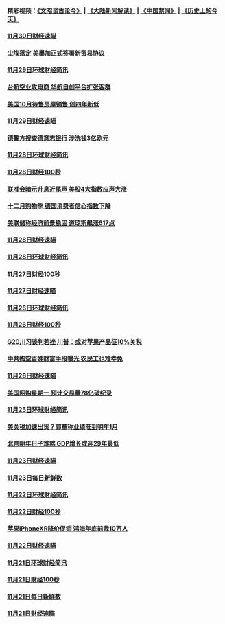 #### 精彩视频：[《文昭谈古论今》](https://github.com/gfw-breaker/wenzhao/blob/master/README.md?t=12010631) | [《大陆新闻解读》](https://github.com/gfw-breaker/ntdtv-comedy/blob/master/README.md?t=12010631) | [《中国禁闻》](https://github.com/gfw-breaker/ntdtv-news/blob/master/README.md?t=12010631) | [《历史上的今天》](https://github.com/gfw-breaker/today-in-history/blob/master/README.md?t=12010631) 

#### [11月30日财经速瞄](../pages/news208/a1401507.md?t=12010631) 

#### [尘埃落定 美墨加正式签署新贸易协议](../pages/news208/a1401468.md?t=12010631) 

#### [11月29日环球财经简讯](../pages/news208/a1401465.md?t=12010631) 

#### [台航空业攻电商 华航自创平台扩张客群](../pages/news208/a1401437.md?t=12010631) 

#### [美国10月待售房屋销售 创四年新低](../pages/news208/a1401370.md?t=12010631) 

#### [11月29日财经速瞄](../pages/news208/a1401361.md?t=12010631) 

#### [德警方搜查德意志银行 涉洗钱3亿欧元](../pages/news208/a1401321.md?t=12010631) 

#### [11月28日环球财经简讯](../pages/news208/a1401308.md?t=12010631) 

#### [11月28日财经100秒](../pages/news208/a1401297.md?t=12010631) 

#### [联准会暗示升息近尾声 美股4大指数应声大涨](../pages/news208/a1401258.md?t=12010631) 

#### [十二月购物季 德国消费者信心指数下降](../pages/news208/a1401166.md?t=12010631) 

#### [美联储称经济前景稳固 道琼斯飙涨617点](../pages/news208/a1401214.md?t=12010631) 

#### [11月28日财经速瞄](../pages/news208/a1401210.md?t=12010631) 

#### [11月28日环球财经简讯](../pages/news208/a1401164.md?t=12010631) 

#### [11月27日财经100秒](../pages/news208/a1401144.md?t=12010631) 

#### [11月27日财经速瞄](../pages/news208/a1401040.md?t=12010631) 

#### [11月26日环球财经简讯](../pages/news208/a1400989.md?t=12010631) 

#### [11月26日财经100秒](../pages/news208/a1400971.md?t=12010631) 

#### [G20川习谈判若挫 川普：或对苹果产品征10%关税](../pages/news208/a1400956.md?t=12010631) 

#### [中共掏空百姓财富手段曝光 农民工也难幸免](../pages/news208/a1400801.md?t=12010631) 

#### [11月26日财经速瞄](../pages/news208/a1400897.md?t=12010631) 

#### [美国网购星期一 预计交易量78亿破纪录](../pages/news208/a1400853.md?t=12010631) 

#### [11月25日环球财经简讯](../pages/news208/a1400834.md?t=12010631) 

#### [美关税加速出货？郭董称业绩旺到明年1月](../pages/news208/a1400825.md?t=12010631) 

#### [北京明年日子难熬  GDP增长或迎29年最低](../pages/news208/a1400727.md?t=12010631) 

#### [11月23日财经速瞄](../pages/news208/a1400579.md?t=12010631) 

#### [11月23日每日新鲜数](../pages/news208/a1400561.md?t=12010631) 

#### [11月22日环球财经简讯](../pages/news208/a1400540.md?t=12010631) 

#### [11月22日财经100秒](../pages/news208/a1400521.md?t=12010631) 

#### [苹果iPhoneXR降价促销  鸿海年底前裁10万人](../pages/news208/a1400490.md?t=12010631) 

#### [11月22日财经速瞄](../pages/news208/a1400437.md?t=12010631) 

#### [11月21日环球财经简讯](../pages/news208/a1400399.md?t=12010631) 

#### [11月21日财经100秒](../pages/news208/a1400374.md?t=12010631) 

#### [11月21日每日新鲜数](../pages/news208/a1400288.md?t=12010631) 

#### [11月21日财经速瞄](../pages/news208/a1400286.md?t=12010631) 


